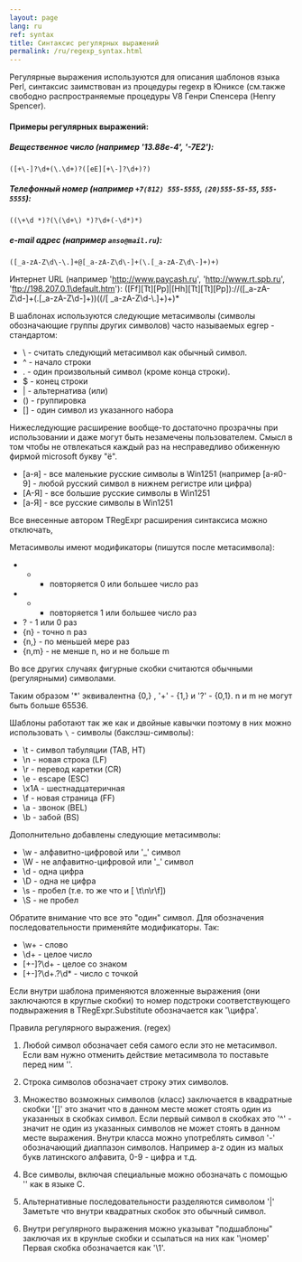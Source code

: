 ```yaml
---
layout: page
lang: ru
ref: syntax
title: Синтаксис регулярных выражений
permalink: /ru/regexp_syntax.html
---
```


Регулярные выражения используются для описания шаблонов языка Perl, синтаксис заимствован из процедуры regexp в Юниксе
(см.также свободно распространяемые процедуры V8 Генри Спенсера (Henry Spencer).

#### Примеры регулярных выражений:

##### Вещественное число (например '13.88e-4', '-7E2'):
    ([+\-]?\d+(\.\d+)?([eE][+\-]?\d+)?)


##### Телефонный номер (например `+7(812) 555-5555`, `(20)555-55-55`, `555-5555`):
    ((\+\d *)?(\(\d+\) *)?\d+(-\d*)*)


##### e-mail адрес (например `anso@mail.ru`):
    ([_a-zA-Z\d\-\.]+@[_a-zA-Z\d\-]+(\.[_a-zA-Z\d\-]+)+)


Интернет URL (например 'http://www.paycash.ru', 'http://www.rt.spb.ru', 'ftp://198.207.0.1\default.htm'):
    ([Ff][Tt][Pp]|[Hh][Tt][Tt][Pp])://([_a-zA-Z\d\-]+(\.[_a-zA-Z\d\-]+))((/[ _a-zA-Z\d\-\\\.]+)+)*


В шаблонах используются следующие метасимволы (символы обозначающие
группы других символов) часто называемых egrep - стандартом:


*   \   - считать следующий метасимвол как обычный символ.
*   ^   - начало строки
*   .   - один произвольный символ (кроме конца строки).
*   $   - конец строки
*   |   - альтернатива (или)
*   ()   - группировка
*   []   - один символ из указанного набора

Нижеследующие расширение вообще-то достаточно прозрачны при использовании и даже могут быть незамечены пользователем. Смысл в том чтобы не отвлекаться каждый раз на несправедливо обиженную фирмой microsoft букву "ё".
*   [а-я]   - все маленькие русские символы в Win1251 (например [а-я0-9] - любой русский символ в нижнем регистре или цифра)
*   [А-Я]   - все большие русские символы в Win1251
*   [а-Я]   - все русские символы в Win1251

Все внесенные автором TRegExpr расширения синтаксиса можно отключать,

Метасимволы имеют модификаторы (пишутся после метасимвола):
*   *   - повторяется 0 или большее число раз
*   +   - повторяется 1 или большее число раз
*   ?   - 1 или 0 раз
*   {n}   - точно n раз
*   {n,}   - по меньшей мере раз
*   {n,m}   - не менше n, но и не больше m

Во все других случаях фигурные скобки считаются обычными (регулярными)
символами.

Таким образом '*' эквивалентна {0,} , '+' - {1,}
и '?' - {0,1}. n и m не могут быть больше 65536.


Шаблоны работают так же как и двойные кавычки поэтому в них можно
использовать `\` - символы (бакслэш-символы):
*   \t   - символ табуляции (TAB, HT)
*   \n   - новая строка (LF)
*   \r   - перевод каретки (CR)
*   \e   - escape (ESC)
*   \x1A   - шестнадцатеричная
*   \f   - новая страница (FF)
*   \a   - звонок (BEL)
*   \b   - забой (BS)


Дополнительно добавлены следующие метасимволы:
*   \w   - алфавитно-цифровой или '_' символ
*   \W   - не алфавитно-цифровой или '_' символ
*   \d   - одна цифра
*   \D   - одна не цифра
*   \s   - пробел (т.е. то же что и [ \t\n\r\f])
*   \S   - не пробел


Обратите внимание что все это "один" символ. Для обозначения последовательности
применяйте модификаторы. Так:
*   \w+   - слово
*   \d+   - целое число
*   [+-]?\d+   - целое со знаком
*   [+-]?\d+\.?\d*   - число с точкой

Если внутри шаблона применяются вложенные выражения (они заключаются в круглые скобки)
то номер подстроки соответствующего подвыражения в TRegExpr.Substitute обозначается как '\цифра'.


Правила регулярного выражения. (regex)
1. Любой символ обозначает себя самого если это не метасимвол.
Если вам нужно отменить действие метасимвола то поставьте
перед ним '\'.
2. Строка символов обозначает строку этих символов.
3. Множество возможных символов (класс) заключается в квадратные
скобки '[]' это значит что в данном месте может стоять один
из указанных в скобках символ. Если первый символ в скобках
это '^' - значит не один из указанных символов не может
стоять в данном месте выражения. Внутри класса можно употреблять
символ '-' обозначающий диаппазон символов. Например a-z
один из малых букв латинского алфавита, 0-9 - цифра и т.д.

4. Все символы, включая специальные можно обозначать с
помощью '\' как в языке С.

5. Альтернативные последовательности разделяются символом '|'
Заметьте что внутри квадратных скобок это обычный символ.
6. Внутри регулярного выражения можно указыват "подшаблоны"
заключая их в крунлые скобки и ссылаться на них как '\номер'
Первая скобка обозначается как '\1'.




